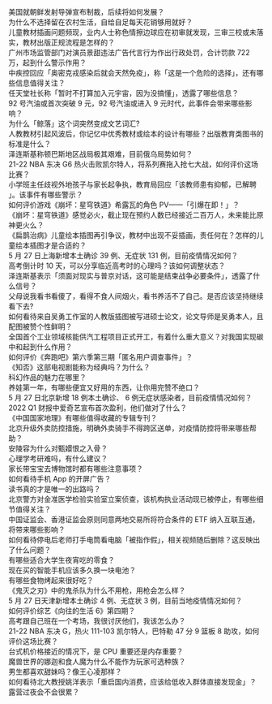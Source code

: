 美国就朝鲜发射导弹宣布制裁，后续将如何发展？  
为什么不选择留在农村生活，自给自足每天花销够用就好？  
儿童教材插画问题频现，业内人士称色情擦边球应在初审就发现，三审三校或未落实，教材出版正规流程是怎样的？  
广州市场监管部门对演员景甜违法广告代言行为作出行政处罚，合计罚款 722 万，起到什么警示作用？  
中疾控回应「奥密克戎感染后就会天然免疫」，称「这是一个危险的选择」，还有哪些信息值得关注？  
任天堂社长称「暂时不打算加入元宇宙，因为没搞懂」，透露了哪些信息？  
92 号汽油或首次突破 9 元，92 号汽油或进入 9 元时代，此事件会带来哪些影响？  
为什么「鲸落」这个词突然变成文艺词汇?  
人教教材引起风波后，你记忆中优秀教材或绘本的设计有哪些？出版教育类图书的标准是什么？  
泽连斯基称顿巴斯地区战局极其艰难，目前俄乌局势如何？  
21-22 NBA 东决 G6 热火击败凯尔特人，将系列赛拖入抢七大战，如何评价这场比赛？  
小学班主任歧视外地孩子与家长起争执，教育局回应「该教师患有抑郁，已解聘 」。该事件有哪些警示？  
如何评价游戏《崩坏：星穹铁道》希露瓦的角色 PV——「引爆在即！」？  
《崩坏：星穹铁道》感觉必火，截止现在预约人数已经接近二百万人，未来能比原神更火么？  
《扁鹊治病》儿童绘本插图再引争议，教材中出现不妥插画，责任何在？怎样的儿童绘本插图才是合适的？  
5 月 27 日上海新增本土确诊 39 例、无症状 131 例，目前疫情情况如何？  
高考倒计时 10 天，可以分享临近高考时的心理吗？该如何调整状态？  
泽连斯基表示「须面对现实与普京对话，这可能是结束战争必要条件」，透露了什么信号？  
父母说我看书看傻了，看得不食人间烟火，看书养活不了自己。是否应该坚持继续看下去?  
如何看待来自吴勇工作室的人教版插图被写进硕士论文，论文导师是吴勇本人，且配图被赞个性鲜明？  
全国首个工业领域核能供汽工程项目正式开工，有着什么重大意义？对我国实现碳中和起到什么作用？  
如何评价《奔跑吧》第六季第三期「匿名用户调查事件」？  
《知否》这部电视剧能称为经典吗？为什么？  
科幻作品的魅力在哪里？  
养娃第一年，有哪些便宜又好用的东西，让你用完赞不绝口？  
5 月 27 日北京新增 18 例本土确诊、 6 例无症状感染者，目前疫情情况如何？  
2022 Q1 财报中爱奇艺宣布首次盈利，他们做对了什么？  
《中国国家地理》有哪些值得收藏的专辑专刊？  
北京升级外卖防控措施，明确外卖骑手不得跨区送单，对疫情防控将带来哪些帮助？  
安陵容为什么对甄嬛恨之入骨？  
心理学考研难吗，有什么建议？  
家长带宝宝去博物馆时都有哪些注意事项？  
如何看待手机 App 的开屏广告？  
读书真的才是唯一的出路吗？  
北京警方对金准医学检验实验室立案侦查，该机构执业活动现已被停止，有哪些细节值得关注？  
中国证监会、香港证监会原则同意两地交易所将符合条件的 ETF 纳入互联互通，将带来哪些影响？  
如何看待停电后老师打手电筒看电脑「被指作假」，相关视频随后删除？这反映出了什么问题？  
有哪些适合大学生夜宵吃的零食？  
现在买的智能手机应该多久换一块电池？  
有哪些食物烤起来很好吃？  
《鬼灭之刃》中的鬼杀队为什么不用枪，用枪会怎么样？  
5 月 27 日天津新增本土确诊 4 例、无症状 3 例，目前当地疫情情况如何？  
如何评价综艺《向往的生活 6》第四期？  
高考跟自己班在一个考场，我很讨厌他们，我该怎么办？  
21-22 NBA 东决 G，热火 111-103 凯尔特人，巴特勒 47 分 9 篮板 8 助攻，如何评价这场比赛？  
台式机价格接近的情况下，是 CPU 重要还是内存重要？  
魔兽世界的娜迦和食人魔为什么不能作为玩家可选种族？  
男生都喜欢甜妹吗？像王心凌那样？  
如何看待北大教授姚洋表示「重启国内消费，应该给低收入群体直接发现金」？  
露营过夜会不会很累？  
